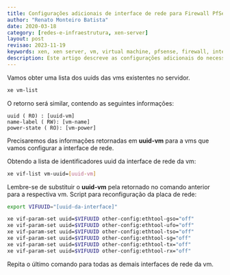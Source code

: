```yaml
---
title: Configurações adicionais de interface de rede para Firewall PfSense no XenSerevr
author: "Renato Monteiro Batista"
date: 2020-03-18
category: [redes-e-infraestrutura, xen-server]
layout: post
revisao: 2023-11-19
keywords: xen, xen server, vm, virtual machine, pfsense, firewall, interface, rede, network, configuração, config, xenserver
description: Este artigo descreve as configurações adicionais do necessárias para execução de uma VM pfsense virtualizado no xenserver.
---
```


Vamos obter uma lista dos uuids das vms existentes no servidor.

```bash
xe vm-list
```

O retorno será similar, contendo as seguintes informações:

```text
uuid ( RO) : [uuid-vm]
name-label ( RW): [vm-name]
power-state ( RO): [vm-power]
```

Precisaremos das informações retornadas em **uuid-vm** para a vms que vamos configurar a interface de rede.

Obtendo a lista de identificadores uuid da interface de rede da vm:

```bash
xe vif-list vm-uuid=[uuid-vm]
```

Lembre-se de substituir o **uuid-vm** pela retornado no comando anterior para a respectiva vm.
Script para reconfiguração da placa de rede:

```bash
export VIFUUID="[uuid-da-interface]"

xe vif-param-set uuid=$VIFUUID other-config:ethtool-gso="off"
xe vif-param-set uuid=$VIFUUID other-config:ethtool-ufo="off"
xe vif-param-set uuid=$VIFUUID other-config:ethtool-tso="off"
xe vif-param-set uuid=$VIFUUID other-config:ethtool-sg="off"
xe vif-param-set uuid=$VIFUUID other-config:ethtool-tx="off"
xe vif-param-set uuid=$VIFUUID other-config:ethtool-rx="off"
```

Repita o último comando para todas as demais interfaces de rede da vm.
